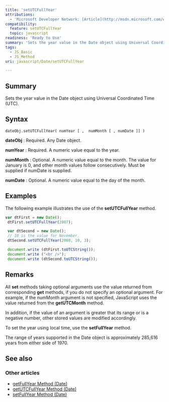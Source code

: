 ```yaml
---
title: 'setUTCFullYear'
attributions:
  - 'Microsoft Developer Network: [Article](http://msdn.microsoft.com/en-us/library/ie/c9sd3ksb(v=vs.94).aspx)'
compatibility:
  feature: setUTCFullYear
  topic: javascript
readiness: 'Ready to Use'
summary: 'Sets the year value in the Date object using Universal Coordinated Time (UTC).'
tags:
  - JS_Basic
  - JS_Method
uri: javascript/Date/setUTCFullYear

---
```

## Summary

Sets the year value in the Date object using Universal Coordinated Time (UTC).

## Syntax

    dateObj.setUTCFullYear( numYear [ ,  numMonth [ , numDate ]] )

**dateObj**
:   Required. Any Date object.

**numYear**
:   Required. A numeric value equal to the year.

**numMonth**
:   Optional. A numeric value equal to the month. The value for January is 0, and other month values follow consecutively. Must be supplied if numDate is supplied.

**numDate**
:   Optional. A numeric value equal to the day of the month.

## Examples

The following example illustrates the use of the **setUTCFullYear** method.

``` js
var dtFirst = new Date();
 dtFirst.setUTCFullYear(2007);

 var dtSecond = new Date();
 // 10 is the value for November.
 dtSecond.setUTCFullYear(2008, 10, 3);

 document.write (dtFirst.toUTCString());
 document.write ("<br />");
 document.write (dtSecond.toUTCString());
```

## Remarks

All **set** methods taking optional arguments use the value returned from corresponding **get** methods, if you do not specify an optional argument. For example, if the numMonth argument is not specified, JavaScript uses the value returned from the **getUTCMonth** method.

In addition, if the value of an argument is greater that its range or is a negative number, other stored values are modified accordingly.

To set the year using local time, use the **setFullYear** method.

The range of years supported in the Date object is approximately 285,616 years from either side of 1970.

## See also

### Other articles

-   [getFullYear Method (Date)](/javascript/Date/getFullYear)
-   [getUTCFullYear Method (Date)](/javascript/Date/getUTCFullYear)
-   [setFullYear Method (Date)](/javascript/Date/setFullYear)

